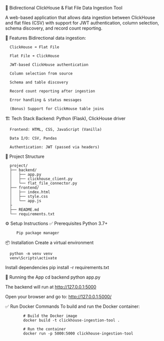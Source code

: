 🔁 Bidirectional ClickHouse & Flat File Data Ingestion Tool

A web-based application that allows data ingestion between ClickHouse and flat files (CSV) with support for JWT authentication, column selection, schema discovery, and record count reporting.

🧩 Features
      Bidirectional data ingestion:

      ClickHouse ➜ Flat File

      Flat File ➜ ClickHouse

      JWT-based ClickHouse authentication

      Column selection from source

      Schema and table discovery

      Record count reporting after ingestion

      Error handling & status messages

      (Bonus) Support for ClickHouse table joins

🏗️ Tech Stack
      Backend: Python (Flask), ClickHouse driver

      Frontend: HTML, CSS, JavaScript (Vanilla)

      Data I/O: CSV, Pandas

      Authentication: JWT (passed via headers)

📁 Project Structure

      project/
      ├── backend/
      │   ├── app.py
      │   ├── clickhouse_client.py
      │   └── flat_file_connector.py
      ├── frontend/
      │   ├── index.html
      │   ├── style.css
      │   └── app.js
      ├
      ├── README.md
      └── requirements.txt

⚙️ Setup Instructions
   ✅ Prerequisites
         Python 3.7+
         
         Pip package manager

📦 Installation
   Create a virtual environment 

      python -m venv venv
      venv\Scripts\activate
   
   Install dependencies
      pip install -r requirements.txt

🧪 Running the App
   cd backend
   python app.py

   The backend will run at http://127.0.0.1:5000

   Open your browser and go to: http://127.0.0.1:5000/

✅ Run Docker Commands
      To build and run the Docker container:
      
            # Build the Docker image
            docker build -t clickhouse-ingestion-tool .
            
            # Run the container
            docker run -p 5000:5000 clickhouse-ingestion-tool

